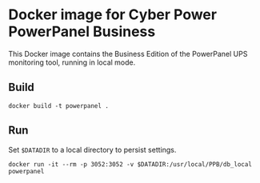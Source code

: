 Docker image for Cyber Power PowerPanel Business
================================================

This Docker image contains the Business Edition of the PowerPanel UPS
monitoring tool, running in local mode.

Build
-----

`docker build -t powerpanel .`

Run
---

Set `$DATADIR` to a local directory to persist settings.

`docker run -it --rm -p 3052:3052 -v $DATADIR:/usr/local/PPB/db_local powerpanel`
